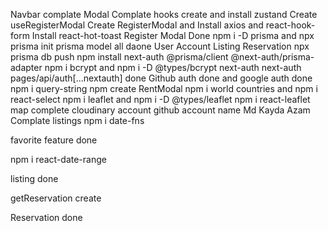 Navbar complate
Modal Complate
hooks create and install zustand
Create useRegisterModal
Create RegisterModal and Install axios and react-hook-form
Install react-hot-toast
Register Modal Done
npm i -D prisma and npx prisma init
prisma model all daone User Account Listing Reservation
npx prisma db push
npm install next-auth @prisma/client @next-auth/prisma-adapter
npm i bcrypt and npm i -D @types/bcrypt
next-auth
next-auth pages/api/auth[...nextauth] done
Github auth done and google auth done
npm i query-string
npm create RentModal
npm i world countries and npm i react-select
npm i leaflet and npm i -D @types/leaflet
npm i react-leaflet map complete
cloudinary account github account name Md Kayda Azam
Complate listings
npm i date-fns

favorite feature done

npm i react-date-range

listing done

getReservation create

Reservation done
